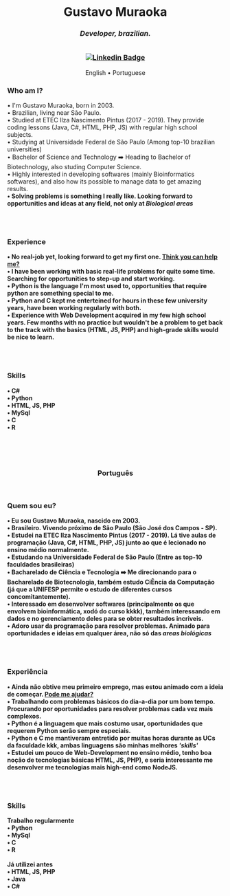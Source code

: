 <h1 align="center" id="top">
  Gustavo Muraoka
  <br>
</h1>

<h3 align="center">
  <i>Developer, brazilian.</i>
<br> <br>
  
[![Linkedin Badge](https://img.shields.io/badge/-GustavoMuraoka-blue?style=flat-square&logo=Linkedin&logoColor=white&link=https://www.linkedin.com/in/gustavo-muraoka-4256721ba/)](https://www.linkedin.com/in/gustavo-muraoka-4256721ba/)
  
</h3>




<p align="center">
  English •
  Portuguese
</p>

<p id="English">
  <h3> Who am I? </h3> 
  • I'm Gustavo Muraoka, born in 2003. <br>
  • Brazilian, living near São Paulo.<br>
  • Studied at ETEC Ilza Nascimento Pintus (2017 - 2019). They provide coding lessons (Java, C#, HTML, PHP, JS) with regular high school subjects. <br>
  • Studying at Universidade Federal de São Paulo (Among top-10 brazilian universities) <br>
  • Bachelor of Science and Technology ➡️ Heading to Bachelor of Biotechnology, also studing Computer Science. <br>
  • Highly interested in developing softwares (mainly Bioinformatics softwares), and also how its possible to manage data to get amazing results. <br>
  <b>• Solving problems is something I really like. Looking forward to opportunities and ideas at any field, not only at <i>Biological areas </i>

  <br><br>

  <h3> Experience </h3> 
  • No real-job yet, looking forward to get my first one.  <a href="https://www.linkedin.com/in/gustavo-muraoka-4256721ba/">Think you can help me?</a> <br>
  • I have been working with basic real-life problems for quite some time. Searching for opportunities to step-up and start working. <br>
  • Python is the language I'm most used to, opportunities that require python are something special to me. <br>
  • Python and C kept me enterteined for hours in these few university years, have been working regularly with both. <br>
  • Experience with Web Development acquired in my few high school years. Few months with no practice but wouldn't be a problem to get back to the track with the basics (HTML, JS, PHP) and high-grade skills would be nice to learn.

  <br><br>

  <h3> Skills</h3>
  • C# <br>
  • Python <br>
  • HTML, JS, PHP <br>
  • MySql <br>
  • C <br>
  • R <br>
  
  
  
  <br><br><br>

  <h3 align="center" id="Portuguese"> Português </h3> <br>

  <p id="English">
  <h3> Quem sou eu? </h3> 
  • Eu sou Gustavo Muraoka, nascido em 2003. <br>
  • Brasileiro. Vivendo próximo de São Paulo (São José dos Campos - SP).<br>
  • Estudei na ETEC Ilza Nascimento Pintus (2017 - 2019). Lá tive aulas de programação (Java, C#, HTML, PHP, JS) junto ao que é lecionado no ensino médio normalmente. <br>
  • Estudando na Universidade Federal de São Paulo (Entre as top-10 faculdades brasileiras) <br>
  • Bacharelado de Ciência e Tecnologia ➡️ Me direcionando para o Bacharelado de Biotecnologia, também estudo CiÊncia da Computação (já que a UNIFESP permite o estudo de diferentes cursos concomitantemente). <br>
  • Interessado em desenvolver softwares (principalmente os que envolvem bioinformática, xodó do curso kkkk), também interessando em dados e no gerenciamento deles para se obter resultados incriveis. <br>
  <b>• Adoro usar da programação para resolver problemas. Animado para oportunidades e ideias em qualquer área, não só das <i>areas biológicas </i>

  <br><br>

  <h3> Experiência </h3> 
  • Ainda não obtive meu primeiro emprego, mas estou animado com a ideia de começar.  <a href="https://www.linkedin.com/in/gustavo-muraoka-4256721ba/">Pode me ajudar?</a> <br>
  • Trabalhando com problemas básicos do dia-a-dia por um bom tempo. Procurando por oportunidades para resolver problemas cada vez mais complexos. <br>
  • Python é a linguagem que mais costumo usar, oportunidades que requerem Python serão sempre especiais. <br>
  • Python e C me mantiveram entretido por muitas horas durante as UCs da faculdade kkk, ambas linguagens são minhas melhores <i>'skills'</i> <br>
  • Estudei um pouco de Web-Development no ensino médio, tenho boa noção de tecnologias básicas HTML, JS, PHP), e seria interessante me desenvolver me tecnologias mais high-end como NodeJS.

  <br><br>

  <h3> Skills</h3>
  Trabalho regularmente <br>
  • Python <br>
  • MySql <br>
  • C <br>
  • R <br>
  <br> 
  Já utilizei antes <br>
  • HTML, JS, PHP <br>
  • Java <br>
  • C# <br>

  
<!--
**gustavomuraoka/gustavomuraoka** is a ✨ _special_ ✨ repository because its `README.md` (this file) appears on your GitHub profile.

Here are some ideas to get you started:

- 🔭 I’m currently working on ...
- 🌱 I’m currently learning ...
- 👯 I’m looking to collaborate on ...
- 🤔 I’m looking for help with ...
- 💬 Ask me about ...
- 📫 How to reach me: ...
- 😄 Pronouns: ...
- ⚡ Fun fact: ...
-->
